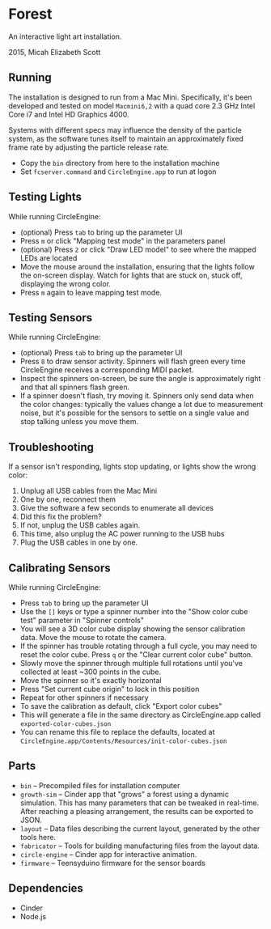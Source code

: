 Forest
======

An interactive light art installation.

2015, Micah Elizabeth Scott


Running
-------

The installation is designed to run from a Mac Mini. Specifically, it's been developed and tested on model `Macmini6,2` with a quad core 2.3 GHz Intel Core i7 and Intel HD Graphics 4000.

Systems with different specs may influence the density of the particle system, as the software tunes itself to maintain an approximately fixed frame rate by adjusting the particle release rate.

* Copy the `bin` directory from here to the installation machine
* Set `fcserver.command` and `CircleEngine.app` to run at logon

Testing Lights
--------------

While running CircleEngine:

* (optional) Press `tab` to bring up the parameter UI
* Press `m` or click "Mapping test mode" in the parameters panel
* (optional) Press `2` or click "Draw LED model" to see where the mapped LEDs are located
* Move the mouse around the installation, ensuring that the lights follow the on-screen display. Watch for lights that are stuck on, stuck off, displaying the wrong color.
* Press `m` again to leave mapping test mode.

Testing Sensors
---------------

While running CircleEngine:

* (optional) Press `tab` to bring up the parameter UI
* Press `8` to draw sensor activity. Spinners will flash green every time CircleEngine receives a corresponding MIDI packet.
* Inspect the spinners on-screen, be sure the angle is approximately right and that all spinners flash green.
* If a spinner doesn't flash, try moving it. Spinners only send data when the color changes: typically the values change a lot due to measurement noise, but it's possible for the sensors to settle on a single value and stop talking unless you move them.

Troubleshooting
---------------

If a sensor isn't responding, lights stop updating, or lights show the wrong color:

1. Unplug all USB cables from the Mac Mini
2. One by one, reconnect them
3. Give the software a few seconds to enumerate all devices
4. Did this fix the problem?
5. If not, unplug the USB cables again.
6. This time, also unplug the AC power running to the USB hubs
7. Plug the USB cables in one by one.

Calibrating Sensors
-------------------

While running CircleEngine:

* Press `tab` to bring up the parameter UI
* Use the `[]` keys or type a spinner number into the "Show color cube test" parameter in "Spinner controls"
* You will see a 3D color cube display showing the sensor calibration data. Move the mouse to rotate the camera.
* If the spinner has trouble rotating through a full cycle, you may need to reset the color cube. Press `q` or the "Clear current color cube" button.
* Slowly move the spinner through multiple full rotations until you've collected at least ~300 points in the cube.
* Move the spinner so it's exactly horizontal
* Press "Set current cube origin" to lock in this position
* Repeat for other spinners if necessary
* To save the calibration as default, click "Export color cubes"
* This will generate a file in the same directory as CircleEngine.app called `exported-color-cubes.json`
* You can rename this file to replace the defaults, located at `CircleEngine.app/Contents/Resources/init-color-cubes.json`

Parts
-----

* `bin` – Precompiled files for installation computer
* `growth-sim` – Cinder app that "grows" a forest using a dynamic simulation. This has many parameters that can be tweaked in real-time. After reaching a pleasing arrangement, the results can be exported to JSON.
* `layout` – Data files describing the current layout, generated by the other tools here.
* `fabricator` – Tools for building manufacturing files from the layout data.
* `circle-engine` – Cinder app for interactive animation.
* `firmware` – Teensyduino firmware for the sensor boards

Dependencies
------------

* Cinder
* Node.js
